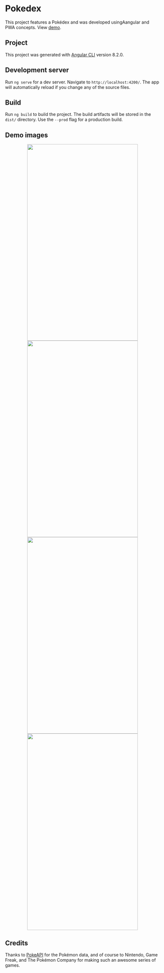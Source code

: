 # Pokedex

This project features a Pokédex and was developed usingAangular and PWA concepts. View [demo](https://andregodasi.github.io/pokedex/).

## Project

This project was generated with [Angular CLI](https://github.com/angular/angular-cli) version 8.2.0.

## Development server

Run `ng serve` for a dev server. Navigate to `http://localhost:4200/`. The app will automatically reload if you change any of the source files.

## Build

Run `ng build` to build the project. The build artifacts will be stored in the `dist/` directory. Use the `--prod` flag for a production build.

## Demo images

<p align="center"><img src="https://user-images.githubusercontent.com/9595529/71943588-e208a580-319f-11ea-9e23-1ceab3925f9b.jpeg" width="360" height="640">

<img src="https://user-images.githubusercontent.com/9595529/71943665-2136f680-31a0-11ea-9931-d10077d2586e.jpeg" width="360" height="640">

<img src="https://user-images.githubusercontent.com/9595529/71943663-209e6000-31a0-11ea-86a5-235331ac6078.jpeg" width="360" height="640">

<img src="https://user-images.githubusercontent.com/9595529/71943662-209e6000-31a0-11ea-9db9-aa198d1a4018.jpeg" width="360" height="640">
</p>

Credits
---


Thanks to [PokeAPI](http://pokeapi.co/) for the Pokémon data, and of course to Nintendo, Game Freak, and The Pokémon Company for making such an awesome series of games.


